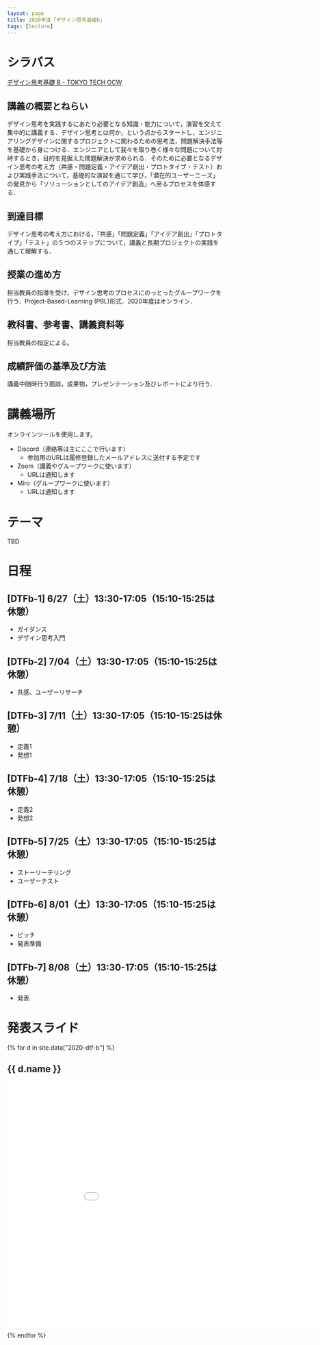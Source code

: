 ```yaml
---
layout: page
title: 2020年度「デザイン思考基礎b」
tags: [lecture]
---
```


# シラバス

[デザイン思考基礎 B - TOKYO TECH OCW](http://www.ocw.titech.ac.jp/index.php?module=General&action=T0300&GakubuCD=2&GakkaCD=321502&KeiCD=15&course=2&KougiCD=202013496&Nendo=2020&lang=JA&vid=03)

## 講義の概要とねらい
デザイン思考を実践するにあたり必要となる知識・能力について，演習を交えて集中的に講義する．デザイン思考とは何か，という点からスタートし，エンジニアリングデザインに関するプロジェクトに関わるための思考法，問題解決手法等を基礎から身につける．エンジニアとして我々を取り巻く様々な問題について対峙するとき，目的を見据えた問題解決が求められる．そのために必要となるデザイン思考の考え方（共感・問題定義・アイデア創出・プロトタイプ・テスト）および実践手法について，基礎的な演習を通じて学び，「潜在的ユーザーニーズ」の発見から「ソリューションとしてのアイデア創造」へ至るプロセスを体感する．

## 到達目標
デザイン思考の考え方における，「共感」「問題定義」「アイデア創出」「プロトタイプ」「テスト」の５つのステップについて，講義と長期プロジェクトの実践を通して理解する．

## 授業の進め方
担当教員の指導を受け，デザイン思考のプロセスにのっとったグループワークを行う．Project-Based-Learning (PBL)形式．2020年度はオンライン．

## 教科書、参考書、講義資料等
担当教員の指定による。

## 成績評価の基準及び方法
講義中随時行う面談，成果物，プレゼンテーション及びレポートにより行う．

# 講義場所

オンラインツールを使用します。

* Discord（連絡等は主にここで行います）
  * 参加用のURLは履修登録したメールアドレスに送付する予定です
* Zoom（講義やグループワークに使います）
  * URLは通知します
* Miro（グループワークに使います）
  * URLは通知します

# テーマ

TBD

# 日程

## [DTFb-1] 6/27（土）13:30-17:05（15:10-15:25は休憩）

* ガイダンス
* デザイン思考入門

## [DTFb-2] 7/04（土）13:30-17:05（15:10-15:25は休憩）

* 共感、ユーザーリサーチ

## [DTFb-3] 7/11（土）13:30-17:05（15:10-15:25は休憩）

* 定義1
* 発想1

## [DTFb-4] 7/18（土）13:30-17:05（15:10-15:25は休憩）

* 定義2
* 発想2

## [DTFb-5] 7/25（土）13:30-17:05（15:10-15:25は休憩）

* ストーリーテリング
* ユーザーテスト

## [DTFb-6] 8/01（土）13:30-17:05（15:10-15:25は休憩）

* ピッチ
* 発表準備

## [DTFb-7] 8/08（土）13:30-17:05（15:10-15:25は休憩）

* 発表

# 発表スライド

{% for d in site.data["2020-dtf-b"] %}
## {{ d.name }}

<iframe src="{{ d.url }}/embed?start=false&loop=false&delayms=3000" frameborder="0" width="960" height="569" allowfullscreen="true" mozallowfullscreen="true" webkitallowfullscreen="true"></iframe>

{% endfor %}
